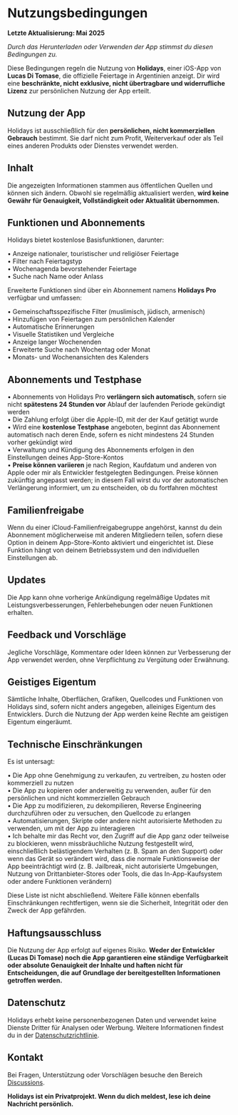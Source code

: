 # Nutzungsbedingungen

**Letzte Aktualisierung: Mai 2025**

*Durch das Herunterladen oder Verwenden der App stimmst du diesen Bedingungen zu.*

Diese Bedingungen regeln die Nutzung von **Holidays**, einer iOS-App von **Lucas Di Tomase**, die offizielle Feiertage in Argentinien anzeigt. Dir wird eine **beschränkte, nicht exklusive, nicht übertragbare und widerrufliche Lizenz** zur persönlichen Nutzung der App erteilt.

## Nutzung der App

Holidays ist ausschließlich für den **persönlichen, nicht kommerziellen Gebrauch** bestimmt. Sie darf nicht zum Profit, Weiterverkauf oder als Teil eines anderen Produkts oder Dienstes verwendet werden.

## Inhalt

Die angezeigten Informationen stammen aus öffentlichen Quellen und können sich ändern. Obwohl sie regelmäßig aktualisiert werden, **wird keine Gewähr für Genauigkeit, Vollständigkeit oder Aktualität übernommen.**

## Funktionen und Abonnements

Holidays bietet kostenlose Basisfunktionen, darunter:

• Anzeige nationaler, touristischer und religiöser Feiertage  
• Filter nach Feiertagstyp  
• Wochenagenda bevorstehender Feiertage  
• Suche nach Name oder Anlass  

Erweiterte Funktionen sind über ein Abonnement namens **Holidays Pro** verfügbar und umfassen:

• Gemeinschaftsspezifische Filter (muslimisch, jüdisch, armenisch)  
• Hinzufügen von Feiertagen zum persönlichen Kalender  
• Automatische Erinnerungen  
• Visuelle Statistiken und Vergleiche  
• Anzeige langer Wochenenden  
• Erweiterte Suche nach Wochentag oder Monat  
• Monats- und Wochenansichten des Kalenders  

## Abonnements und Testphase

• Abonnements von Holidays Pro **verlängern sich automatisch**, sofern sie nicht **spätestens 24 Stunden vor** Ablauf der laufenden Periode gekündigt werden  
• Die Zahlung erfolgt über die Apple-ID, mit der der Kauf getätigt wurde  
• Wird eine **kostenlose Testphase** angeboten, beginnt das Abonnement automatisch nach deren Ende, sofern es nicht mindestens 24 Stunden vorher gekündigt wird  
• Verwaltung und Kündigung des Abonnements erfolgen in den Einstellungen deines App-Store-Kontos  
• **Preise können variieren** je nach Region, Kaufdatum und anderen von Apple oder mir als Entwickler festgelegten Bedingungen. Preise können zukünftig angepasst werden; in diesem Fall wirst du vor der automatischen Verlängerung informiert, um zu entscheiden, ob du fortfahren möchtest  

## Familienfreigabe

Wenn du einer iCloud-Familienfreigabegruppe angehörst, kannst du dein Abonnement möglicherweise mit anderen Mitgliedern teilen, sofern diese Option in deinem App-Store-Konto aktiviert und eingerichtet ist. Diese Funktion hängt von deinem Betriebssystem und den individuellen Einstellungen ab.

## Updates

Die App kann ohne vorherige Ankündigung regelmäßige Updates mit Leistungsverbesserungen, Fehlerbehebungen oder neuen Funktionen erhalten.

## Feedback und Vorschläge

Jegliche Vorschläge, Kommentare oder Ideen können zur Verbesserung der App verwendet werden, ohne Verpflichtung zu Vergütung oder Erwähnung.

## Geistiges Eigentum

Sämtliche Inhalte, Oberflächen, Grafiken, Quellcodes und Funktionen von Holidays sind, sofern nicht anders angegeben, alleiniges Eigentum des Entwicklers. Durch die Nutzung der App werden keine Rechte am geistigen Eigentum eingeräumt.

## Technische Einschränkungen

Es ist untersagt:

• Die App ohne Genehmigung zu verkaufen, zu vertreiben, zu hosten oder kommerziell zu nutzen  
• Die App zu kopieren oder anderweitig zu verwenden, außer für den persönlichen und nicht kommerziellen Gebrauch  
• Die App zu modifizieren, zu dekompilieren, Reverse Engineering durchzuführen oder zu versuchen, den Quellcode zu erlangen  
• Automatisierungen, Skripte oder andere nicht autorisierte Methoden zu verwenden, um mit der App zu interagieren  
• Ich behalte mir das Recht vor, den Zugriff auf die App ganz oder teilweise zu blockieren, wenn missbräuchliche Nutzung festgestellt wird, einschließlich belästigendem Verhalten (z. B. Spam an den Support) oder wenn das Gerät so verändert wird, dass die normale Funktionsweise der App beeinträchtigt wird (z. B. Jailbreak, nicht autorisierte Umgebungen, Nutzung von Drittanbieter-Stores oder Tools, die das In-App-Kaufsystem oder andere Funktionen verändern)  

Diese Liste ist nicht abschließend. Weitere Fälle können ebenfalls Einschränkungen rechtfertigen, wenn sie die Sicherheit, Integrität oder den Zweck der App gefährden.

## Haftungsausschluss

Die Nutzung der App erfolgt auf eigenes Risiko. **Weder der Entwickler (Lucas Di Tomase) noch die App garantieren eine ständige Verfügbarkeit oder absolute Genauigkeit der Inhalte und haften nicht für Entscheidungen, die auf Grundlage der bereitgestellten Informationen getroffen werden.**

## Datenschutz

Holidays erhebt keine personenbezogenen Daten und verwendet keine Dienste Dritter für Analysen oder Werbung. Weitere Informationen findest du in der [Datenschutzrichtlinie](https://lucasditomase.github.io/feriados/de/datenschutzrichtlinie).

## Kontakt

Bei Fragen, Unterstützung oder Vorschlägen besuche den Bereich [Discussions](https://github.com/lucasditomase/feriados/discussions).

**Holidays ist ein Privatprojekt. Wenn du dich meldest, lese ich deine Nachricht persönlich.**

